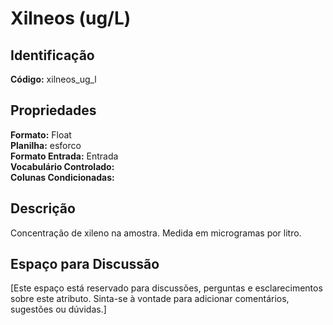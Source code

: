 # Xilneos (ug/L)

## Identificação
**Código:** xilneos_ug_l

## Propriedades
**Formato:** Float  
**Planilha:** esforco  
**Formato Entrada:** Entrada  
**Vocabulário Controlado:**   
**Colunas Condicionadas:**   

## Descrição
Concentração de xileno na amostra. Medida em microgramas por litro.

## Espaço para Discussão
[Este espaço está reservado para discussões, perguntas e esclarecimentos sobre este atributo. Sinta-se à vontade para adicionar comentários, sugestões ou dúvidas.]
